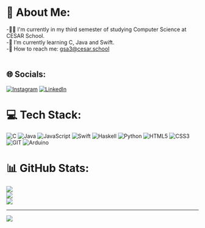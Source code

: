 # 💫 About Me:
-👨‍💻 I'm currently in my third semester of studying Computer Science at CESAR School.<br>-📓 I’m currently learning C, Java and Swift.<br>-🤳 How to reach me: gsa3@cesar.school<br><br>


## 🌐 Socials:
[![Instagram](https://img.shields.io/badge/Instagram-%23E4405F.svg?logo=Instagram&logoColor=white)](https://www.instagram.com/guiga.s.a/)
[![LinkedIn](https://img.shields.io/badge/LinkedIn-%230077B5.svg?logo=linkedin&logoColor=white)](https://www.linkedin.com/in/guilherme-silveira-araujo-292bb4222/)

# 💻 Tech Stack:
![C](https://img.shields.io/badge/c-%2300599C.svg?style=for-the-badge&logo=c&logoColor=white) ![Java](https://img.shields.io/badge/java-%23ED8B00.svg?style=for-the-badge&logo=openjdk&logoColor=white) ![JavaScript](https://img.shields.io/badge/javascript-%23323330.svg?style=for-the-badge&logo=javascript&logoColor=%23F7DF1E) ![Swift](https://img.shields.io/badge/swift-F54A2A?style=for-the-badge&logo=swift&logoColor=white) ![Haskell](https://img.shields.io/badge/Haskell-5e5086?style=for-the-badge&logo=haskell&logoColor=white) ![Python](https://img.shields.io/badge/python-3670A0?style=for-the-badge&logo=python&logoColor=ffdd54) ![HTML5](https://img.shields.io/badge/html5-%23E34F26.svg?style=for-the-badge&logo=html5&logoColor=white) ![CSS3](https://img.shields.io/badge/css3-%231572B6.svg?style=for-the-badge&logo=css3&logoColor=white) ![GIT](https://img.shields.io/badge/Git-fc6d26?style=for-the-badge&logo=git&logoColor=white) ![Arduino](https://img.shields.io/badge/-Arduino-00979D?style=for-the-badge&logo=Arduino&logoColor=white)
# 📊 GitHub Stats:
![](https://github-readme-stats.vercel.app/api?username=guiga-sa&theme=tokyonight&hide_border=false&include_all_commits=true&count_private=true)<br/>
![](https://github-readme-streak-stats.herokuapp.com/?user=guiga-sa&theme=tokyonight&hide_border=false)<br/>
![](https://github-readme-stats.vercel.app/api/top-langs/?username=guiga-sa&theme=tokyonight&hide_border=false&include_all_commits=true&count_private=true&layout=compact)

---
[![](https://visitcount.itsvg.in/api?id=guiga-sa&icon=0&color=12)](https://visitcount.itsvg.in)

<!-- Proudly created with GPRM ( https://gprm.itsvg.in ) -->
